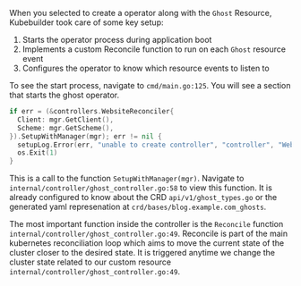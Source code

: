 When you selected to create a operator along with the `Ghost` Resource, Kubebuilder took care of some key setup:

1. Starts the operator process during application boot
2. Implements a custom Reconcile function to run on each `Ghost` resource event
3. Configures the operator to know which resource events to listen to

To see the start process, navigate to `cmd/main.go:125`. You will see a section that starts the ghost operator.

```go
if err = (&controllers.WebsiteReconciler{
  Client: mgr.GetClient(),
  Scheme: mgr.GetScheme(),
}).SetupWithManager(mgr); err != nil {
  setupLog.Error(err, "unable to create controller", "controller", "Website")
  os.Exit(1)
}
```

This is a call to the function `SetupWithManager(mgr)`.
Navigate to `internal/controller/ghost_controller.go:58` to view this function. 
It is already configured to know about the CRD `api/v1/ghost_types.go` or the generated yaml represenation at `crd/bases/blog.example.com_ghosts`.

The most important function inside the controller is the `Reconcile` function `internal/controller/ghost_controller.go:49`.  Reconcile is part of the main kubernetes reconciliation loop which aims to move the current state of the cluster closer to the desired state. It is triggered anytime we change the cluster state related to our custom resource `internal/controller/ghost_controller.go:49`.
